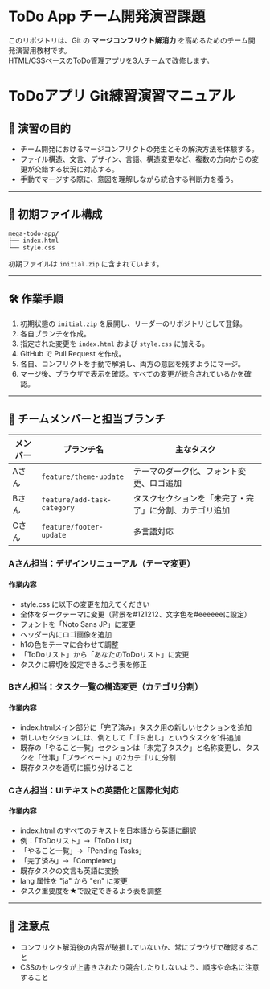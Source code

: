 # ToDo App チーム開発演習課題

このリポジトリは、Git の **マージコンフリクト解消力** を高めるためのチーム開発演習用教材です。  
HTML/CSSベースのToDo管理アプリを3人チームで改修します。


# ToDoアプリ Git練習演習マニュアル

## 🎯 演習の目的

- チーム開発におけるマージコンフリクトの発生とその解決方法を体験する。
- ファイル構造、文言、デザイン、言語、構造変更など、複数の方向からの変更が交錯する状況に対応する。
- 手動でマージする際に、意図を理解しながら統合する判断力を養う。

---  

## 📁 初期ファイル構成

```
mega-todo-app/
├── index.html
└── style.css
```

初期ファイルは `initial.zip` に含まれています。

---

## 🛠 作業手順

1. 初期状態の `initial.zip` を展開し、リーダーのリポジトリとして登録。
2. 各自ブランチを作成。
3. 指定された変更を `index.html` および `style.css` に加える。
4. GitHub で Pull Request を作成。
5. 各自、コンフリクトを手動で解消し、両方の意図を残すようにマージ。
6. マージ後、ブラウザで表示を確認。すべての変更が統合されているかを確認。

---

## 👥 チームメンバーと担当ブランチ

| メンバー | ブランチ名 | 主なタスク |
|----------|------------|------------|
| Aさん | `feature/theme-update` | テーマのダーク化、フォント変更、ロゴ追加 |
| Bさん | `feature/add-task-category` | タスクセクションを「未完了・完了」に分割、カテゴリ追加 |
| Cさん | `feature/footer-update` | 多言語対応 |

### Aさん担当：デザインリニューアル（テーマ変更）
#### 作業内容
- style.css に以下の変更を加えてください
- 全体をダークテーマに変更（背景を#121212、文字色を#eeeeeeに設定）
- フォントを「Noto Sans JP」に変更
- ヘッダー内にロゴ画像を追加
- h1の色をテーマに合わせて調整
- 「ToDoリスト」から「あなたのToDoリスト」に変更
- タスクに締切を設定できるよう表を修正

### Bさん担当：タスク一覧の構造変更（カテゴリ分割）
#### 作業内容
- index.htmlメイン部分に「完了済み」タスク用の新しいセクションを追加
- 新しいセクションには、例として「ゴミ出し」というタスクを1件追加
- 既存の「やること一覧」セクションは「未完了タスク」と名称変更し、タスクを「仕事」「プライベート」の2カテゴリに分割
- 既存タスクを適切に振り分けること

### Cさん担当：UIテキストの英語化と国際化対応
#### 作業内容
- index.html のすべてのテキストを日本語から英語に翻訳
- 例：「ToDoリスト」→「ToDo List」
- 「やること一覧」→「Pending Tasks」
- 「完了済み」→「Completed」
- 既存タスクの文言も英語に変換
- lang 属性を "ja" から "en" に変更
- タスク重要度を★で設定できるよう表を調整

---

## 🚨 注意点

- コンフリクト解消後の内容が破損していないか、常にブラウザで確認すること
- CSSのセレクタが上書きされたり競合したりしないよう、順序や命名に注意すること
